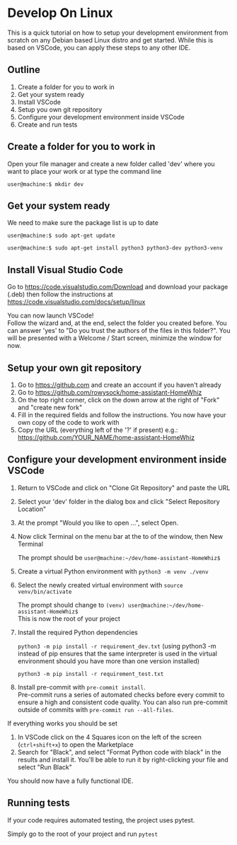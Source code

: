 # Develop On Linux
This is a quick tutorial on how to setup your development environment from scratch on any Debian
based Linux distro and get started. While this is based on VSCode, you can apply these steps to any
other IDE.

## Outline
1. Create a folder for you to work in
2. Get your system ready
3. Install VSCode
4. Setup you own git repository
5. Configure your development environment inside VSCode
6. Create and run tests

## Create a folder for you to work in
Open your file manager and create a new folder called 'dev' where you want to place your work
or at type the command line

`user@machine:$ mkdir dev`

## Get your system ready
We need to make sure the package list is up to date

`user@machine:$ sudo apt-get update`

`user@machine:$ sudo apt-get install python3 python3-dev python3-venv`

## Install Visual Studio Code
Go to https://code.visualstudio.com/Download and download your package (.deb)
then follow the instructions at https://code.visualstudio.com/docs/setup/linux

You can now launch VSCode!\
Follow the wizard and, at the end, select the folder you created before. You can answer 'yes' to
"Do you trust the authors of the files in this folder?".
You will be presented with a Welcome / Start screen, minimize the window for now.

## Setup your own git repository
1. Go to https://github.com and create an account if you haven't already
2. Go to https://github.com/rowysock/home-assistant-HomeWhiz
3. On the top right corner, click on the down arrow at the right of "Fork" and "create new fork"
4. Fill in the required fields and follow the instructions. You now have your own copy of the code to work with
5. Copy the URL (everything left of the '?' if present) e.g.: https://github.com/YOUR_NAME/home-assistant-HomeWhiz

## Configure your development environment inside VSCode
1. Return to VSCode and click on "Clone Git Repository" and paste the URL
2. Select your 'dev' folder in the dialog box and click "Select Repository Location"
3. At the prompt "Would you like to open ...", select Open. 
4. Now click Terminal on the menu bar at the to of the window, then New Terminal 

   The prompt should be `user@machine:~/dev/home-assistant-HomeWhiz$`

5. Create a virtual Python environment with `python3 -m venv ./venv`
6. Select the newly created virtual environment with `source venv/bin/activate`

   The prompt should change to `(venv) user@machine:~/dev/home-assistant-HomeWhiz$`\
   This is now the root of your project
   
7. Install the required Python dependencies

   `python3 -m pip install -r requirement_dev.txt` (using python3 -m instead of pip ensures that the same interpreter is used
   in the virtual environment should you have more than one version installed)

   `python3 -m pip install -r requirement_test.txt`

8. Install pre-commit with `pre-commit install`.\
   Pre-commit runs a series of automated checks before every commit to ensure a high and consistent code quality.
   You can also run pre-commit outside of commits with `pre-commit run --all-files`.

If everything works you should be set 

1. In VSCode click on the 4 Squares icon on the left of the screen (`ctrl+shift+x`) to open the Marketplace
2. Search for "Black", and select "Format Python code with black" in the results and install it. You'll be 
able to run it by right-clicking your file and select "Run Black"

You should now have a fully functional IDE. 

## Running tests
If your code requires automated testing, the project uses pytest.

Simply go to the root of your project and run `pytest`
